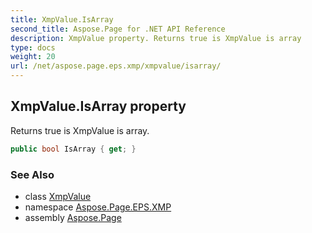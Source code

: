 ```yaml
---
title: XmpValue.IsArray
second_title: Aspose.Page for .NET API Reference
description: XmpValue property. Returns true is XmpValue is array
type: docs
weight: 20
url: /net/aspose.page.eps.xmp/xmpvalue/isarray/
---
```

## XmpValue.IsArray property

Returns true is XmpValue is array.

```csharp
public bool IsArray { get; }
```

### See Also

* class [XmpValue](../)
* namespace [Aspose.Page.EPS.XMP](../../xmpvalue/)
* assembly [Aspose.Page](../../../)


